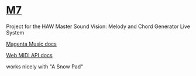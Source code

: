# [M7](https://jakobsudau.github.io/M7/)

Project for the HAW Master Sound Vision: Melody and Chord Generator Live System 

[Magenta Music docs](https://tensorflow.github.io/magenta-js/music/index.html)

[Web MIDI API docs](https://webaudio.github.io/web-midi-api/)

works nicely with "A Snow Pad"